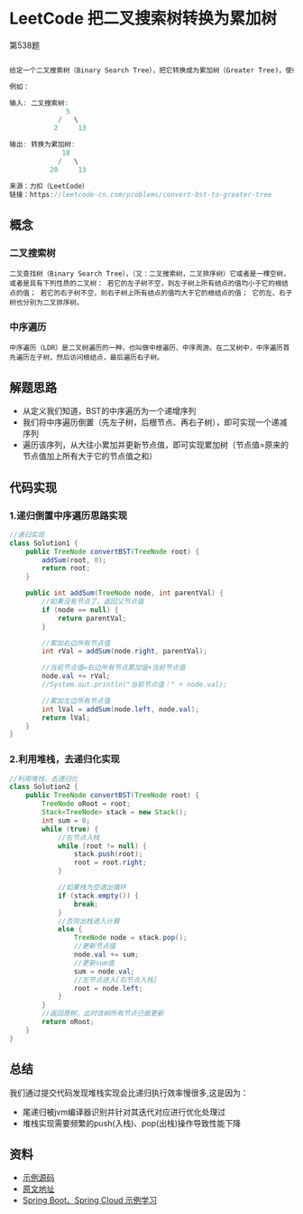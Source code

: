 # LeetCode 把二叉搜索树转换为累加树

第538题

```java

给定一个二叉搜索树（Binary Search Tree），把它转换成为累加树（Greater Tree)，使得每个节点的值是原来的节点值加上所有大于它的节点值之和。

例如：

输入: 二叉搜索树:
              5
            /   \
           2     13

输出: 转换为累加树:
             18
            /   \
          20     13

来源：力扣（LeetCode）
链接：https://leetcode-cn.com/problems/convert-bst-to-greater-tree

```

## 概念

### 二叉搜索树

    二叉查找树（Binary Search Tree），（又：二叉搜索树，二叉排序树）它或者是一棵空树，或者是具有下列性质的二叉树： 若它的左子树不空，则左子树上所有结点的值均小于它的根结点的值； 若它的右子树不空，则右子树上所有结点的值均大于它的根结点的值； 它的左、右子树也分别为二叉排序树。

### 中序遍历

    中序遍历（LDR）是二叉树遍历的一种，也叫做中根遍历、中序周游。在二叉树中，中序遍历首先遍历左子树，然后访问根结点，最后遍历右子树。

## 解题思路

- 从定义我们知道，BST的中序遍历为一个递增序列
- 我们将中序遍历倒置（先左子树，后根节点、再右子树），即可实现一个递减序列
- 遍历该序列，从大往小累加并更新节点值，即可实现累加树（节点值=原来的节点值加上所有大于它的节点值之和）

## 代码实现

### 1.递归倒置中序遍历思路实现

```java
//递归实现
class Solution1 {
    public TreeNode convertBST(TreeNode root) {
        addSum(root, 0);
        return root;
    }

    public int addSum(TreeNode node, int parentVal) {
        //如果没有节点了，返回父节点值
        if (node == null) {
            return parentVal;
        }

        //累加右边所有节点值
        int rVal = addSum(node.right, parentVal);

        //当前节点值=右边所有节点累加值+当前节点值
        node.val += rVal;
        //System.out.println("当前节点值：" + node.val);

        //累加左边所有节点值
        int lVal = addSum(node.left, node.val);
        return lVal;
    }
}
```

### 2.利用堆栈，去递归化实现

```java
//利用堆栈，去递归化
class Solution2 {
    public TreeNode convertBST(TreeNode root) {
        TreeNode oRoot = root;
        Stack<TreeNode> stack = new Stack();
        int sum = 0;
        while (true) {
            //右节点入栈
            while (root != null) {
                stack.push(root);
                root = root.right;
            }

            //如果栈为空退出循环
            if (stack.empty()) {
                break;
            }
            //否则出栈进入计算
            else {
                TreeNode node = stack.pop();
                //更新节点值
                node.val += sum;
                //更新sum值
                sum = node.val;
                //左节点进入[右节点入栈]
                root = node.left;
            }
        }
        //返回原树，此时该树所有节点已做更新
        return oRoot;
    }
}
```

## 总结

我们通过提交代码发现堆栈实现会比递归执行效率慢很多,这是因为：

- 尾递归被jvm编译器识别并针对其迭代对应进行优化处理过
- 堆栈实现需要频繁的push(入栈)、pop(出栈)操作导致性能下降

## 资料

- [示例源码](https://github.com/smltq/spring-boot-demo/blob/master/leetcode/src/main/java/com/easy/leetcode/sub538.java)
- [原文地址](https://github.com/smltq/spring-boot-demo/blob/master/leetcode/src/main/java/com/easy/leetcode/sub538.md)
- [Spring Boot、Spring Cloud 示例学习](https://github.com/smltq/spring-boot-demo)